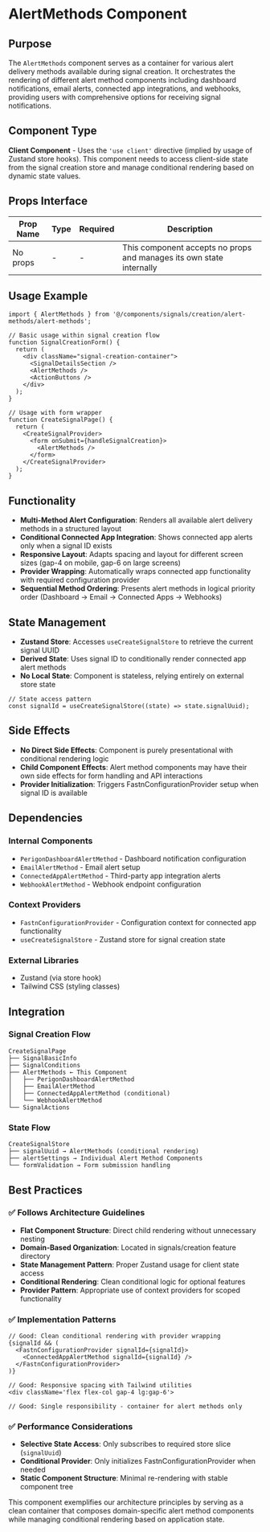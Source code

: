 # AlertMethods Component

## Purpose

The `AlertMethods` component serves as a container for various alert delivery methods available during signal creation. It orchestrates the rendering of different alert method components including dashboard notifications, email alerts, connected app integrations, and webhooks, providing users with comprehensive options for receiving signal notifications.

## Component Type

**Client Component** - Uses the `'use client'` directive (implied by usage of Zustand store hooks). This component needs to access client-side state from the signal creation store and manage conditional rendering based on dynamic state values.

## Props Interface

| Prop Name | Type | Required | Description |
|-----------|------|----------|-------------|
| No props | - | - | This component accepts no props and manages its own state internally |

## Usage Example

```tsx
import { AlertMethods } from '@/components/signals/creation/alert-methods/alert-methods';

// Basic usage within signal creation flow
function SignalCreationForm() {
  return (
    <div className="signal-creation-container">
      <SignalDetailsSection />
      <AlertMethods />
      <ActionButtons />
    </div>
  );
}

// Usage with form wrapper
function CreateSignalPage() {
  return (
    <CreateSignalProvider>
      <form onSubmit={handleSignalCreation}>
        <AlertMethods />
      </form>
    </CreateSignalProvider>
  );
}
```

## Functionality

- **Multi-Method Alert Configuration**: Renders all available alert delivery methods in a structured layout
- **Conditional Connected App Integration**: Shows connected app alerts only when a signal ID exists
- **Responsive Layout**: Adapts spacing and layout for different screen sizes (gap-4 on mobile, gap-6 on large screens)
- **Provider Wrapping**: Automatically wraps connected app functionality with required configuration provider
- **Sequential Method Ordering**: Presents alert methods in logical priority order (Dashboard → Email → Connected Apps → Webhooks)

## State Management

- **Zustand Store**: Accesses `useCreateSignalStore` to retrieve the current signal UUID
- **Derived State**: Uses signal ID to conditionally render connected app alert methods
- **No Local State**: Component is stateless, relying entirely on external store state

```tsx
// State access pattern
const signalId = useCreateSignalStore((state) => state.signalUuid);
```

## Side Effects

- **No Direct Side Effects**: Component is purely presentational with conditional rendering logic
- **Child Component Effects**: Alert method components may have their own side effects for form handling and API interactions
- **Provider Initialization**: Triggers FastnConfigurationProvider setup when signal ID is available

## Dependencies

### Internal Components
- `PerigonDashboardAlertMethod` - Dashboard notification configuration
- `EmailAlertMethod` - Email alert setup
- `ConnectedAppAlertMethod` - Third-party app integration alerts
- `WebhookAlertMethod` - Webhook endpoint configuration

### Context Providers
- `FastnConfigurationProvider` - Configuration context for connected app functionality
- `useCreateSignalStore` - Zustand store for signal creation state

### External Libraries
- Zustand (via store hook)
- Tailwind CSS (styling classes)

## Integration

### Signal Creation Flow
```
CreateSignalPage
├── SignalBasicInfo
├── SignalConditions
├── AlertMethods ← This Component
│   ├── PerigonDashboardAlertMethod
│   ├── EmailAlertMethod
│   ├── ConnectedAppAlertMethod (conditional)
│   └── WebhookAlertMethod
└── SignalActions
```

### State Flow
```
CreateSignalStore
├── signalUuid → AlertMethods (conditional rendering)
├── alertSettings → Individual Alert Method Components
└── formValidation → Form submission handling
```

## Best Practices

### ✅ Follows Architecture Guidelines

- **Flat Component Structure**: Direct child rendering without unnecessary nesting
- **Domain-Based Organization**: Located in signals/creation feature directory
- **State Management Pattern**: Proper Zustand usage for client state access
- **Conditional Rendering**: Clean conditional logic for optional features
- **Provider Pattern**: Appropriate use of context providers for scoped functionality

### ✅ Implementation Patterns

```tsx
// Good: Clean conditional rendering with provider wrapping
{signalId && (
  <FastnConfigurationProvider signalId={signalId}>
    <ConnectedAppAlertMethod signalId={signalId} />
  </FastnConfigurationProvider>
)}

// Good: Responsive spacing with Tailwind utilities
<div className='flex flex-col gap-4 lg:gap-6'>

// Good: Single responsibility - container for alert methods only
```

### ✅ Performance Considerations

- **Selective State Access**: Only subscribes to required store slice (`signalUuid`)
- **Conditional Provider**: Only initializes FastnConfigurationProvider when needed
- **Static Component Structure**: Minimal re-rendering with stable component tree

This component exemplifies our architecture principles by serving as a clean container that composes domain-specific alert method components while managing conditional rendering based on application state.